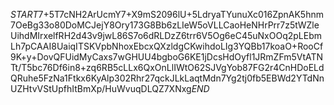 $START$7+5T7cNH2ArUcmY7+X9mS2096lU+5LdryaTYunuXc016ZpnAK5hnm7OeBg33o80DoMCJejY8Ory173G8Bb6zLIeW5oVLLCaoHeNHrPrr7z5tWZleUihdMIrxelfRH2d43v9jwL86S7o6dRLDzZ6trr6V5Og6eC45uNxOOq2pLEbmLh7pCAAI8UaiqITSKVpbNhoxEbcxQXzldgCKwihdoLIg3YQBb17koaO+RooCf9K+y+DovQFUidMyCaxs7wGHUU4bgboG6KE1jDcsHdOyfl1JRmZFm5VtATNTt/T5bc76Df6in8+zq6RB5cLLx6QxOnLlIWtO62SJVgYob87FG2r4CnHDoELdQRuhe5FzNa1Ftkx6KyAlp302Rhr27qckJLkLaqtMdn7Yg2tj0fb5EBWd2YTdNnUZHtvVStUpfhItBmXp/HuWvuqDLQZ7XNxg$END$